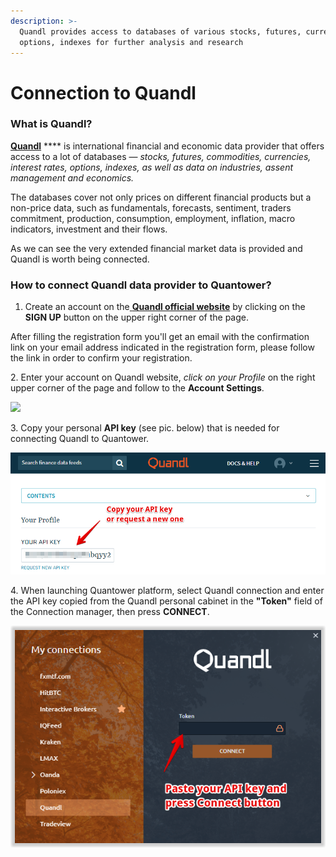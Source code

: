 ```yaml
---
description: >-
  Quandl provides access to databases of various stocks, futures, currencies,
  options, indexes for further analysis and research
---
```


# Connection to Quandl

### **What is Quandl?**

[**Quandl**](https://www.quandl.com/) **** is international financial and economic data provider that offers access to a lot of databases — _stocks, futures, commodities, currencies, interest rates, options, indexes, as well as data on industries, assent management and economics._

The databases cover not only prices on different financial products but a non-price data, such as fundamentals, forecasts, sentiment, traders commitment, production, consumption, employment, inflation, macro indicators, investment and their flows.

As we can see the very extended financial market data is provided and Quandl is worth being connected.

### How to connect Quandl data provider to Quantower?

1. Create an account on the[ **Quandl official website**](https://www.quandl.com/sign-up-modal?defaultModal=showSignUp) by clicking on the **SIGN UP** button on the upper right corner of the page.

After filling the registration form you'll get an email with the confirmation link on your email address indicated in the registration form, please follow the link in order to confirm your registration.

&#x20;   2\. Enter your account on Quandl website, _click on your Profile_ on the right upper corner of the page and follow to the **Account Settings**.

![](../.gitbook/assets/quandl\_get-an-api-key.png)

&#x20;   3\. Copy your personal **API key** (see pic. below) that is needed for connecting Quandl to Quantower.

![](../.gitbook/assets/quandl-copy-api-key.png)

&#x20;   4\. When launching Quantower platform, select Quandl connection and enter the API key copied from the Quandl personal cabinet in the **"Token"** field of the Connection manager, then press **CONNECT**.

![](../.gitbook/assets/connect-to-quandl-via-quantower.png)
